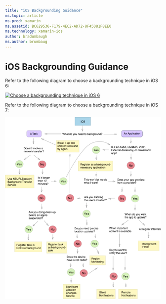 ```yaml
---
title: "iOS Backgrounding Guidance"
ms.topic: article
ms.prod: xamarin
ms.assetid: BC629536-F179-4EC2-AD72-8F45081F8EE0
ms.technology: xamarin-ios
author: bradumbaugh
ms.author: brumbaug
---
```


# iOS Backgrounding Guidance

Refer to the following diagram to choose a backgrounding technique in iOS 6:

 [ ![](ios-backgrounding-guidance-images/image10.png "Choose a backgrounding technique in iOS 6")](ios-backgrounding-guidance-images/image10.png)

Refer to the following diagram to choose a backgrounding technique in iOS 7:

 [ ![](ios-backgrounding-guidance-images/image10b.png "Choose a backgrounding technique in iOS 7")](ios-backgrounding-guidance-images/image10b.png)

